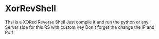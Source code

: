 # XorRevShell
Thsi is a XORed Reverse Shell 
Just compile it and run the python or any Server side for this RS with custom Key
Don't forget the change the IP and Port
